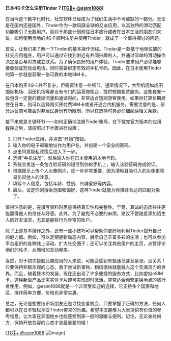 **日本4G卡怎么注册Tinder？[[TG💪+ @esim1088](https://t.me/s/esim1088)]**

在当今这个数字化时代，社交软件已经成为了我们生活中不可或缺的一部分。无论是在国内还是国外，Tinder作为一款风靡全球的交友应用，以其独特的滑动匹配功能吸引了无数用户。而对于那些计划前往日本旅行或者在日本生活的朋友们来说，如何使用当地的4G卡顺利注册并使用Tinder，就成了一个值得探讨的问题。

首先，让我们来了解一下Tinder的基本操作流程。Tinder是一款基于地理位置的社交应用程序，用户可以通过它找到附近有共同兴趣的人，并通过简单的滑动操作决定是否与对方建立联系。为了确保良好的用户体验，Tinder要求用户必须能够接收验证短信或电话，同时需要绑定有效的手机号码。因此，在日本使用Tinder的第一步就是获取一张可靠的本地SIM卡。

在日本购买4G卡并不复杂，但需要注意一些细节。通常情况下，大型机场如成田国际机场、羽田机场等都设有专门的运营商柜台，提供短期租赁服务。这些套餐一般包含一定量的数据流量和通话时间，非常适合短期游客使用。如果你打算长期居住在日本，则可以选择购买预付费SIM卡或者开通合约机服务。需要注意的是，部分运营商可能会对非居民身份有所限制，所以在选择时务必仔细阅读相关条款。

接下来就是关键环节——如何正确地注册Tinder账号。在下载完官方版本的应用程序之后，请按照以下步骤进行设置：

1. 打开Tinder应用，并点击“开始”按钮。
2. 输入你的电子邮箱地址作为用户名，并创建一个安全的密码。
3. 点击同意隐私政策后进入下一步。
4. 选择“手机注册”，然后输入你在日本使用的本地号码。
5. 系统会发送一条包含验证码的短信到你的手机上，输入该验证码完成验证。
6. 根据提示上传个人头像照片，这一步非常重要，因为清晰且吸引人的头像更容易引起他人的注意。
7. 填写个人信息，包括年龄、性别、兴趣爱好等内容。
8. 最后，设定你的搜索范围和偏好，这样Tinder就能为你推荐合适的匹配对象了。

值得注意的是，在填写资料时尽量保持真实性和完整性。毕竟，真诚的态度往往更能赢得他人的信任与好感。此外，为了避免不必要的麻烦，建议不要随意添加陌生人的好友请求，尤其是那些行为异常的账户。

除了上述基本操作之外，还有一些小技巧可以帮助你更好地利用Tinder提升自己的魅力值。例如，可以定期更新动态内容，展示自己丰富多彩的生活；也可以参加平台组织的各种线上活动，扩大社交圈子；还可以关注其他用户的主页，点赞评论他们的帖子，从而增加互动频率。

当然，对于初次接触此类应用的人来说，可能会感到有些迷茫甚至紧张。没关系！只要保持积极乐观的心态，勇于尝试新事物，相信很快就能融入这个充满活力的世界。而且，随着技术的发展，现在还出现了许多便捷的服务方式，比如虚拟eSIM卡。这种新型产品无需实体卡片即可实现即时激活，非常适合频繁更换地点的旅行者使用。例如，@esim1088就是一个非常受欢迎的选择，它支持多个国家和地区，操作简单方便，价格也非常实惠。

总之，无论是想要结识新朋友还是寻找恋爱机会，只要掌握了正确的方法，任何人都可以在日本轻松享受Tinder带来的乐趣。希望本文能够为大家提供有价值的参考信息，让大家在异国他乡也能感受到家一般的温暖与便利。记住，无论身处何方，保持开放包容的心态才是最重要的哦！

[[TG💪+ @esim1088](https://t.me/s/esim1088) ![Image](https://i.postimg.cc/4NQfJmqS/Snipaste-2025-05-13-00-14-12.png)]